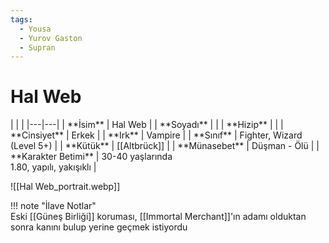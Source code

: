 ```yaml
---
tags:
  - Yousa
  - Yurov Gaston
  - Supran
---  
```

# Hal Web   
  
<div class="grid cards" markdown>  
|  |  |  
|---|---|  
| **İsim** | Hal Web |  
| **Soyadı** |  |  
| **Hizip** |  |  
| **Cinsiyet** | Erkek |  
| **Irk** | Vampire |  
| **Sınıf** | Fighter, Wizard (Level 5+) |  
| **Kütük** | [[Altbrück]] |  
| **Münasebet** | Düşman - Ölü |  
| **Karakter Betimi** | 30-40 yaşlarında<br>1.80, yapılı, yakışıklı |  
  
![[Hal Web_portrait.webp]]  
</div>  
  
!!! note "İlave Notlar"  
	Eski [[Güneş Birliği]] koruması, [[Immortal Merchant]]'ın adamı olduktan sonra kanını bulup yerine geçmek istiyordu  
